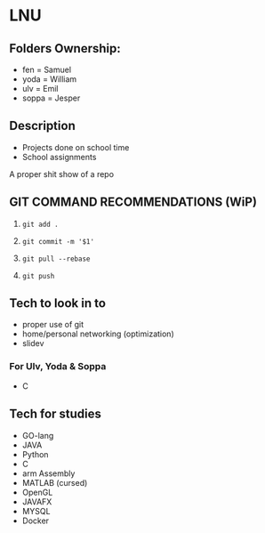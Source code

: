 # LNU

## Folders Ownership:

- fen = Samuel
- yoda = William
- ulv = Emil
- soppa = Jesper

## Description

- Projects done on school time
- School assignments

A proper shit show of a repo

## GIT COMMAND RECOMMENDATIONS (WiP)

1. `git add .`

2. `git commit -m '$1'`

3. `git pull --rebase`

4. `git push`

## Tech to look in to

- proper use of git
- home/personal networking (optimization)
- slidev

### For Ulv, Yoda & Soppa

- C

## Tech for studies

- GO-lang
- JAVA
- Python
- C
- arm Assembly
- MATLAB (cursed)
- OpenGL
- JAVAFX
- MYSQL
- Docker

